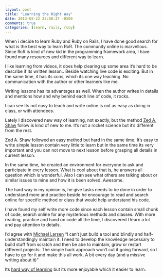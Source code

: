 ```yaml
---
layout: post
title: "Learning the Right Way"
date: 2013-08-22 22:50:37 -0500
comments: true
categories: [learn, rails, ruby]
---
```


<p>When i decide to learn Ruby and Ruby on Rails, I have done good search for what is the best way to learn RoR. The community online is marvellous. Since RoR is kind of new kid in the programming framework area, I have found many resources and different way to learn. </p>

<p>I like learning from videos, it does help clearing up some area it’s hard to be describe if its written lesson.. Beside watching live code is exciting. But in the same time, it has its cons, which its one way teaching. No communication with the author or other learners like me.</p>

<!--more-->

<p>Writing lessons has its advantages as well. When the author writes in details and mentions how and why behind each line of code, it rocks.</p>

<p>I can see Its not easy to teach and write online is not as easy as doing in class, or with attendees. </p>

<p>Lately I discovered new way of learning, not exactly, but the method <a href="http://ruby.learncodethehardway.org/">Zed A. Shaw</a> follow is kind of new to me. It’s not a rocket science but it’s different from the rest.</p>

<p>Zed A. Shaw followed an easy method but hard in the same time. It’s easy to write simple lesson contain very little to learn but in the same time its very important and you can not move to next lesson before grasping all details in current lesson. </p>

<p>In the same time, he created an environment for everyone to ask and participate in  every lesson. What is cool about that is, he answers all question which is wonderful. Also I can see what others are talking about or similar issues to mine and how it is been solved. Awesome.</p>

<p>The hard way in my opinion is, he give tasks needs to be done in order to understand more and practice beside he encourage to read and search online for specific method or class that would help understand his code.</p>

<p>I have found my self write more code since each lesson contain small chunk of code, search online for any mysterious methods and classes. With more reading, practice and hand on code all the time, I discovered I learn a lot and pay attention to details.</p>

<p>I’d agree with <a href="http://www.mkltesthead.com/2011/10/practicum-learning-ruby-hard-way-why.html">Michael Larsen</a> “I can’t just build a tool and blindly and half-understandingly maintain it. I need to develop the knowledge necessary to build stuff from scratch and then be abe to maintain, grow or restart different projects. The simple hack approach won’t cut it going forward, so I have to go for it and make this all work. A bit every day (and a missive writing about it)”</p>

<p>Its <a href="http://ruby.learncodethehardway.org/">hard way of learning</a> but its more enjoyable which it easier to learn.</p>